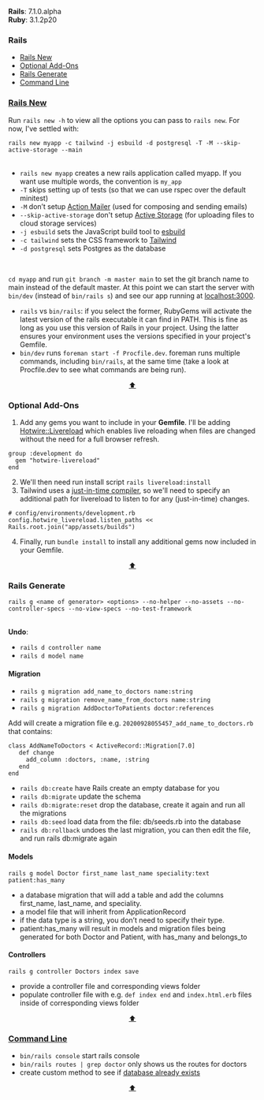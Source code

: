 <div id="top"></div>

<strong>Rails</strong>: 7.1.0.alpha <br>
<strong>Ruby</strong>: 3.1.2p20

### Rails
* [Rails New](#rails-new)
* [Optional Add-Ons](#optional-add-ons)
* [Rails Generate](#rails-generate)
* [Command Line](#command-line)

### [Rails New](https://guides.rubyonrails.org/getting_started.html)

Run `rails new -h` to view all the options you can pass to `rails new`. For now, I've settled with:
<br>

```rails new myapp -c tailwind -j esbuild -d postgresql -T -M --skip-active-storage --main```
<br>
<br>

* `rails new myapp` creates a new rails application called myapp. If you want use multiple words, the convention is `my_app`
* `-T` skips setting up of tests (so that we can use rspec over the default minitest)
* `-M` don’t setup [Action Mailer](https://guides.rubyonrails.org/action_mailer_basics.html) (used for composing and sending emails)
* `--skip-active-storage` don't setup [Active Storage](https://edgeguides.rubyonrails.org/active_storage_overview.html) (for uploading files to cloud storage services) <br>
* `-j esbuild` sets the JavaScript build tool to [esbuild](https://esbuild.github.io/)
* `-c tailwind` sets the CSS framework to [Tailwind](https://tailwindcss.com/docs/guides/ruby-on-rails)
* `-d postgresql` sets Postgres as the database
<br>

`cd myapp` and run `git branch -m master main` to set the git branch name to main instead of the default master. At this point we can start the server with `bin/dev` (instead of `bin/rails s`) and see our app running at [localhost:3000](http://localhost:3000/). 

* `rails` vs `bin/rails`: if you select the former, RubyGems will activate the latest version of the rails executable it can find in PATH. This is fine as long as you use this version of Rails in your project. Using the latter ensures your environment uses the versions specified in your project's Gemfile. 
* `bin/dev` runs `foreman start -f Procfile.dev`. foreman runs multiple commands, including `bin/rails`, at the same time (take a look at Procfile.dev to see what commands are being run).

<p align="center"><a href="#top">⬆</a></p>

### Optional Add-Ons

1. Add any gems you want to include in your <strong>Gemfile</strong>. I'll be adding [Hotwire::Livereload](https://kirillplatonov.com/posts/hotwire-livereload/) which enables live reloading when files are changed without the need for a full browser refresh.

```
group :development do
  gem "hotwire-livereload"
end
```
2. We'll then need run install script `rails livereload:install`
3. Tailwind uses a [just-in-time compiler](https://v2.tailwindcss.com/docs/just-in-time-mode), so we'll need to specify an additional path for livereload to listen to for any (just-in-time) changes.

```
# config/environments/development.rb
config.hotwire_livereload.listen_paths << Rails.root.join("app/assets/builds")
```
4. Finally, run `bundle install` to install any additional gems now included in your Gemfile.
<p align="center"><a href="#top">⬆</a></p>

### Rails Generate
`rails g <name of generator> <options> --no-helper --no-assets --no-controller-specs --no-view-specs --no-test-framework` <br><br>

<strong>Undo</strong>:
* `rails d controller name`
* `rails d model name`

#### Migration
* `rails g migration add_name_to_doctors name:string` <br>
* `rails g migration remove_name_from_doctors name:string` <br>
* `rails g migration AddDoctorToPatients doctor:references`

Add will create a migration file e.g. `20200928055457_add_name_to_doctors.rb` that contains:

```
class AddNameToDoctors < ActiveRecord::Migration[7.0]
   def change
     add_column :doctors, :name, :string
   end
end
```
* `rails db:create` have Rails create an empty database for you
* `rails db:migrate` update the schema
* `rails db:migrate:reset` drop the database, create it again and run all the migrations
* `rails db:seed` load data from the file: db/seeds.rb into the database
* `rails db:rollback` undoes the last migration, you can then edit the file, and run rails db:migrate again

#### Models
`rails g model Doctor first_name last_name speciality:text patient:has_many`<br>
* a database migration that will add a table and add the columns first_name, last_name, and speciality.
* a model file that will inherit from ApplicationRecord
* if the data type is a string, you don’t need to specify their type. 
* patient:has_many will result in models and migration files being generated for both Doctor and Patient, with has_many and belongs_to

#### Controllers

`rails g controller Doctors index save`
* provide a controller file and corresponding views folder
* populate controller file with e.g. `def index end` and `index.html.erb` files inside of corresponding views folder

<p align="center"><a href="#top">⬆</a></p>

### [Command Line](https://guides.rubyonrails.org/command_line.html)

* `bin/rails console` start rails console
* `bin/rails routes | grep doctor` only shows us the routes for doctors
* create custom method to see if [database already exists](https://cpcwood.com/code-snippets/13-check-if-ruby-on-rails-database-exists-using-rake)

<p align="center"><a href="#top">⬆</a></p>

